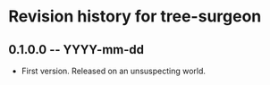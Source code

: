# Revision history for tree-surgeon

## 0.1.0.0 -- YYYY-mm-dd

* First version. Released on an unsuspecting world.
